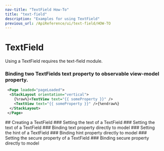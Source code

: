 ```yaml
---
nav-title: "TextField How-To"
title: "text-field"
description: "Examples for using TextField"
previous_url: /ApiReference/ui/text-field/HOW-TO
---
```

# TextField
Using a TextField requires the text-field module.
<snippet id='require-textfield'/>
<snippet id='require-observable'/>
### Binding two TextFields text property to observable view-model property.
```XML
 <Page loaded="pageLoaded">
  <StackLayout orientation="vertical">
    {%raw%}<TextView text="{{ someProperty }}" />
    <TextView text="{{ someProperty }}" />{%endraw%}
  </StackLayout>
 </Page>
```
<snippet id='binding-text-property'/>
## Creating a TextField
<snippet id='creating-textfield'/>
### Setting the text of a TextField
<snippet id='setting-text-property'/>
### Setting the text of a TextField
<snippet id='setting-hint-property'/>
### Binding text property directly to model
<snippet id='binding-text-property-second'/>
### Setting the hint of a TextField
<snippet id='setting-hint-text'/>
### Binding hint property directly to model
<snippet id='binding-hint-property'/>
### Setting the secure property of a TextField
<snippet id='setting-secure-property'/>
### Binding secure property directly to model
<snippet id='binding-secure-property'/>
